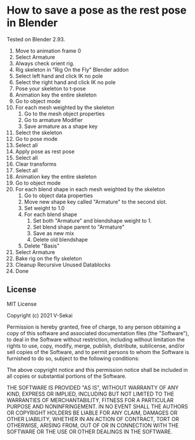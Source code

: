 # How to save a pose as the rest pose in Blender

Tested on Blender 2.93.

1. Move to animation frame 0
1. Select Armature
1. Always check orient rig.
1. Rig skeleton in "Rig On the Fly" Blender addon
1. Select left hand and click IK no pole
1. Select the right hand and click IK no pole
1. Pose your skeleton to t-pose
1. Animation key the entire skeleton
1. Go to object mode
1. For each mesh weighted by the skeleton
    1. Go to the mesh object properties
    1. Go to armature Modifier
    1. Save armature as a shape key
1. Select the skeleton
1. Go to pose mode
1. Select all
1. Apply pose as rest pose
1. Select all
1. Clear transforms
1. Select all
1. Animation key the entire skeleton
1. Go to object mode
1. For each blend shape in each mesh weighted by the skeleton
    1. Go to object data properties
    1. Move new shape key called "Armature" to the second slot.
    1. Set weight to 1.0
    1. For each blend shape
        1. Set both "Armature" and blendshape weight to 1.
        2. Set blend shape parent to "Armature"
        3. Save as new mix
        4. Delete old blendshape
    2. Delete "Basis"
4. Select Armature
5. Bake rig on the fly skeleton
6. Cleanup Recursive Unused Datablocks
7. Done

## License

MIT License

Copyright (c) 2021 V-Sekai

Permission is hereby granted, free of charge, to any person obtaining a copy
of this software and associated documentation files (the "Software"), to deal
in the Software without restriction, including without limitation the rights
to use, copy, modify, merge, publish, distribute, sublicense, and/or sell
copies of the Software, and to permit persons to whom the Software is
furnished to do so, subject to the following conditions:

The above copyright notice and this permission notice shall be included in all
copies or substantial portions of the Software.

THE SOFTWARE IS PROVIDED "AS IS", WITHOUT WARRANTY OF ANY KIND, EXPRESS OR
IMPLIED, INCLUDING BUT NOT LIMITED TO THE WARRANTIES OF MERCHANTABILITY,
FITNESS FOR A PARTICULAR PURPOSE AND NONINFRINGEMENT. IN NO EVENT SHALL THE
AUTHORS OR COPYRIGHT HOLDERS BE LIABLE FOR ANY CLAIM, DAMAGES OR OTHER
LIABILITY, WHETHER IN AN ACTION OF CONTRACT, TORT OR OTHERWISE, ARISING FROM,
OUT OF OR IN CONNECTION WITH THE SOFTWARE OR THE USE OR OTHER DEALINGS IN THE
SOFTWARE.
